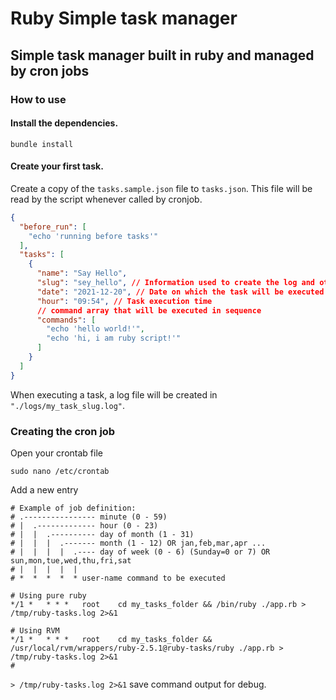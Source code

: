# Ruby Simple task manager

## Simple task manager built in ruby and managed by cron jobs

### How to use

#### Install the dependencies.

`bundle install`

#### Create your first task. 

Create a copy of the `tasks.sample.json` file to `tasks.json`. This file will be read by the script whenever called by cronjob.

```JSON
{
  "before_run": [
    "echo 'running before tasks'"
  ],
  "tasks": [
    {
      "name": "Say Hello",
      "slug": "sey_hello", // Information used to create the log and other data
      "date": "2021-12-20", // Date on which the task will be executed
      "hour": "09:54", // Task execution time
      // command array that will be executed in sequence
      "commands": [
        "echo 'hello world!'",
        "echo 'hi, i am ruby script!'"
      ]
    }
  ]
}

```

When executing a task, a log file will be created in `"./logs/my_task_slug.log"`.


### Creating the cron job

Open your crontab file


`sudo nano /etc/crontab`

Add a new entry

```shell
# Example of job definition:
# .---------------- minute (0 - 59)
# |  .------------- hour (0 - 23)
# |  |  .---------- day of month (1 - 31)
# |  |  |  .------- month (1 - 12) OR jan,feb,mar,apr ...
# |  |  |  |  .---- day of week (0 - 6) (Sunday=0 or 7) OR sun,mon,tue,wed,thu,fri,sat
# |  |  |  |  |
# *  *  *  *  * user-name command to be executed
```

```shell
# Using pure ruby
*/1 *   * * *   root    cd my_tasks_folder && /bin/ruby ./app.rb > /tmp/ruby-tasks.log 2>&1
```

```shell
# Using RVM
*/1 *   * * *   root    cd my_tasks_folder && /usr/local/rvm/wrappers/ruby-2.5.1@ruby-tasks/ruby ./app.rb > /tmp/ruby-tasks.log 2>&1
#
```

`> /tmp/ruby-tasks.log 2>&1` save command output for debug.
